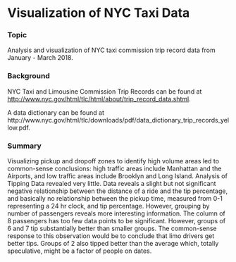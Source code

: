 # Visualization of NYC Taxi Data

### Topic

Analysis and visualization of NYC taxi commission trip record data from January - March 2018.

### Background

NYC Taxi and Limousine Commission Trip Records can be found at <html>http://www.nyc.gov/html/tlc/html/about/trip_record_data.shtml</html>.
<p>
A data dictionary can be found at <html> http://www.nyc.gov/html/tlc/downloads/pdf/data_dictionary_trip_records_yellow.pdf</html>.
  
### Summary

Visualizing pickup and dropoff zones to identify high volume areas led to common-sense conclusions: high traffic areas include Manhattan 
and the Airports, and low traffic areas include Brooklyn and Long Island.
Analysis of Tipping Data revealed very little. Data reveals a slight but not significant negative relationship between the distance of a 
ride and the tip percentage, and basically no relationship between the pickup time, measured from 0-1 representing a 24 hr clock, and tip 
percentage. 
However, grouping by number of passengers reveals more interesting information. The column of 8 passengers has too few data points to be 
significant. However, groups of 6 and 7 tip substantially better than smaller groups. The common-sense response to this observation would 
be to conclude that limo drivers get better tips. Groups of 2 also tipped better than the average which, totally speculative,
might be a factor of people on dates.
  


